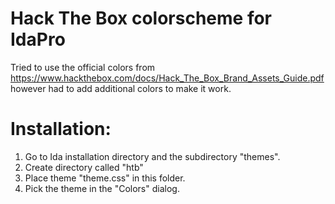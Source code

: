 # Hack The Box colorscheme for IdaPro
Tried to use the official colors from https://www.hackthebox.com/docs/Hack_The_Box_Brand_Assets_Guide.pdf however had to add additional colors to make it work.

# Installation:
1. Go to Ida installation directory and the subdirectory "themes".
2. Create directory called "htb"
3. Place theme "theme.css" in this folder.
4. Pick the theme in the "Colors" dialog.

